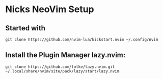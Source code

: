 # Nicks NeoVim Setup

## Started with 
```git clone https://github.com/nvim-lua/kickstart.nvim ~/.config/nvim```

## Install the Plugin Manager lazy.nvim:
```git clone https://github.com/folke/lazy.nvim.git ~/.local/share/nvim/site/pack/lazy/start/lazy.nvim```